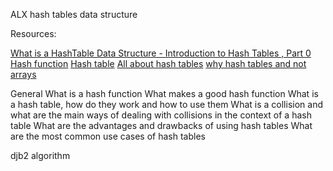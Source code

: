 ALX hash tables data structure

Resources:

[What is a HashTable Data Structure - Introduction to Hash Tables , Part 0](https://www.youtube.com/watch?v=MfhjkfocRR0)
[Hash function](https://en.wikipedia.org/wiki/Hash_function)
[Hash table](https://en.wikipedia.org/wiki/Hash_table)
[All about hash tables](https://www.digitalocean.com/community/tutorials/hash-table-in-c-plus-plus)
[why hash tables and not arrays](https://stackoverflow.com/questions/31930046/what-is-a-hash-table-and-how-do-you-make-it-in-c)


General
What is a hash function
What makes a good hash function
What is a hash table, how do they work and how to use them
What is a collision and what are the main ways of dealing with collisions in the context of a hash table
What are the advantages and drawbacks of using hash tables
What are the most common use cases of hash tables

djb2 algorithm
